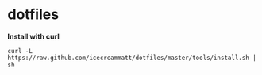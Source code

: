 dotfiles
========

__Install with curl__

`curl -L https://raw.github.com/icecreammatt/dotfiles/master/tools/install.sh | sh`
